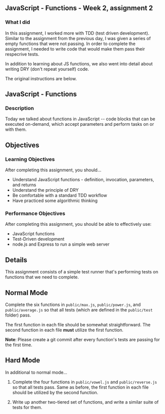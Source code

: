 ## JavaScript - Functions - Week 2, assignment 2

### What I did

In this assignment, I worked more with TDD (test driven development). Similar to the assignment from the previous day, I was given a series of empty functions that were not passing. In order to complete the assignment, I needed to write code that would make them pass their respecrive tests.

In addition to learning about JS functions, we also went into detail about writing DRY (don't repeat yourself) code.

The original instructions are below.







## JavaScript - Functions

### Description

Today we talked about functions in JavaScript -- code blocks that can be executed on-demand, which accept parameters and perform tasks on or with them.

## Objectives

### Learning Objectives

After completing this assignment, you should...

* Understand JavaScript functions - definition, invocation, parameters, and returns
* Understand the principle of DRY
* Be comfortable with a standard TDD workflow
* Have practiced some algorithmic thinking

### Performance Objectives

After completing this assignment, you should be able to effectively use:

* JavaScript functions
* Test-Driven development
* node.js and Express to run a simple web server

## Details

This assignment consists of a simple test runner that's performing tests on functions that we need to complete.

## Normal Mode

Complete the six functions in `public/max.js`, `public/power.js`, and `public/average.js` so that all tests (which are defined in the `public/test` folder) pass.

The first function in each file should be somewhat straightforward. The second function in each file **must** utilize the first function.

**Note**: Please create a git commit after every function's tests are passing for the first time.

## Hard Mode

In additional to normal mode...

1. Complete the four functions in `public/vowel.js` and `public/reverse.js` so that all tests pass. Same as before, the first function in each file should be utilized by the second function.

2. Write up another two-tiered set of functions, and write a similar suite of tests for them.